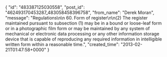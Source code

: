  {
   "id": "483387125030558",
   "post_id": "462493170453287_483058458396758",
   "from_name": "Derek Moran",
   "message": "Regulations\n\n    60. Form of register\n\n(2) The register maintained pursuant to subsection (1) may be in a bound or loose-leaf form or in a photographic film form or may be maintained by any system of mechanical or electronic data processing or any other information storage device that is capable of reproducing any required information in intelligible written form within a reasonable time.",
   "created_time": "2013-02-21T01:47:58+0000"
 }
